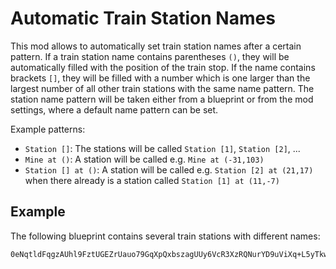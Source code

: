 Automatic Train Station Names
=============================

This mod allows to automatically set train station names after a certain
pattern. If a train station name contains parentheses `()`, they will be
automatically filled with the position of the train stop. If the name
contains brackets `[]`, they will be filled with a number which is one
larger than the largest number of all other train stations with the same
name pattern. The station name pattern will be taken either from a blueprint
or from the mod settings, where a default name pattern can be set.

Example patterns:

* `Station []`: The stations will be called `Station [1]`, `Station [2]`, ...
* `Mine at ()`: A station will be called e.g. `Mine at (-31,103)`
* `Station [] at ()`: A station will be called e.g. `Station [2] at (21,17)`
  when there already is a station called `Station [1] at (11,-7)`

Example
-------

The following blueprint contains several train stations with different names:

    0eNqtldFqgzAUhl9FztUGEZrUauo79GqXpQxbszagUUy6VcR3XzRQNurYD9uViXq+L5yTkwx0rK6q7bRxlA+kT42xlO8Hsvpsimp65/pWUU7aqZoYmaKeZl2hKxoZaVOqG+V8PDBSxmmnVYifJ/2rudZH1fkf7pHOh5rYuqb1tLaxPqQxk8djYsmo9w/hyaXu1Cl8SxlZV4Qx7bRR0f4QFS56evZLeFAJTJX8g2oNqVa/m17CyMuWNAmkSf6q2UAaiWs+tLtEb/qmymgGLzjTu9NO0vPFxfPWeqwXD2lcffeKBWYGMyWKlDAyRZFbGJmgyClFIFPATI4y4fpwgSLxVa5RJJ7MBEXCJecbFAlvTA430E/94w/u+WjPv9wEjN5VZ0Njy0wIyberTIzjJ7kCCeI=
